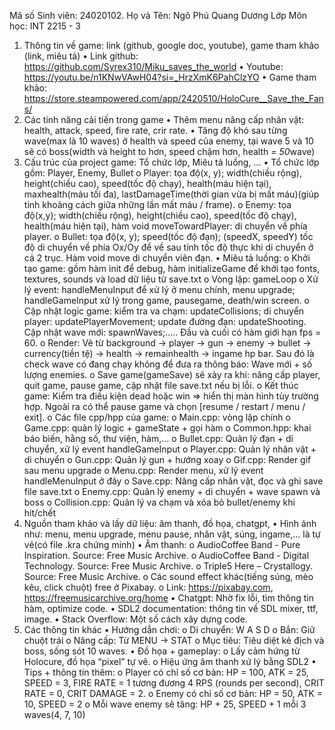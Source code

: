 Mã số Sinh viên: 24020102.
Họ và Tên: Ngô Phú Quang Dương
Lớp Môn học: INT 2215 - 3
1.	Thông tin về game: link (github, google doc, youtube), game tham khảo (link, miêu tả) 
•	Link github: https://github.com/Syrex310/Miku_saves_the_world
•	Youtube: https://youtu.be/n1KNwVAwH04?si=_HrzXmK6PahClzYO
•	Game tham khảo: https://store.steampowered.com/app/2420510/HoloCure__Save_the_Fans/
2.	Các tính năng cải tiến trong game
•	Thêm menu nâng cấp nhân vật: health, attack, speed, fire rate, crir rate.
•	Tăng độ khó sau từng wave(max là 10 waves) ở health và speed của enemy, tại wave 5 và 10 sẽ có boss(width và height to hơn, speed chậm hơn, health *= 50*wave)
3.	Cấu trúc của project game: Tổ chức lớp, Miêu tả luồng, …
•	Tổ chức lớp gồm: Player, Enemy, Bullet
o	Player: tọa độ(x, y); width(chiều rộng), height(chiều cao), speed(tốc độ chạy), health(máu hiện tại), maxhealth(máu tối đa), lastDamageTime(thời gian vừa bị mất máu)(giúp tính khoảng cách giữa những lần mất máu / frame).
o	Enemy: tọa độ(x,y); width(chiều rộng), height(chiều cao), speed(tốc độ chạy), health(máu hiện tại), hàm void moveTowardPlayer: di chuyển về phía player.
o	Bullet: tọa độ(x, y); speed(tốc độ đạn); (speedX, speedY) tốc độ di chuyển về phía Ox/Oy để về sau tính tốc độ thực khi di chuyển ở cả 2 trục. Hàm void move di chuyển viên đạn.
•	Miêu tả luồng:
o	Khởi tạo game: gồm hàm init để debug, hàm initializeGame để khởi tạo fonts, textures, sounds và load dữ liệu từ save.txt
o	Vòng lặp: gameLoop
o	Xử lý event: handleMenuInput để xử lý ở menu chính, menu upgrade; handleGameInput xử lý trong game, pausegame, death/win screen.
o	Cập nhật logic game: kiểm tra va chạm: updateCollisions; di chuyển player: updatePlayerMovement; update đường đạn: updateShooting. Cập nhật wave mới: spawnWaves;….. Đầu và cuối có hàm giới hạn fps = 60.
o	Render: Vẽ từ background -> player -> gun -> enemy -> bullet -> currency(tiền tệ) -> health -> remainhealth -> ingame hp bar. Sau đó là check wave có đang chạy không để đưa ra thông báo: Wave mới + số lượng enemies.
o	Save game(gameSave) sẽ xảy ra khi: nâng cấp player, quit game, pause game, cập nhật file save.txt nếu bị lỗi.
o	Kết thúc game: Kiểm tra điều kiện dead hoặc win => hiển thị màn hình tùy trường hợp. Ngoài ra có thể pause game và chọn [resume / restart / menu / exit].
o	Các file cpp/hpp của game:
o	Main.cpp: vòng lặp chính
o	Game.cpp: quản lý logic + gameState + gọi hàm
o	Common.hpp: khai báo biến, hằng số, thư viện, hàm,…
o	Bullet.cpp: Quản lý đạn + di chuyển, xử lý event handleGameInput
o	Player.cpp: Quản lý nhân vật + di chuyển
o	Gun.cpp: Quản lý gun + hướng xoay
o	Gif.cpp: Render gif sau menu upgrade
o	Menu.cpp: Render menu, xử lý event handleMenuInput ở đây
o	Save.cpp: Nâng cấp nhân vật, đọc và ghi save file save.txt
o	Enemy.cpp: Quản lý enemy + di chuyển + wave spawn và boss
o	Collision.cpp: Quản lý va chạm và xóa bỏ bullet/enemy khi hit/chết
4.	Nguồn tham khảo và lấy dữ liệu: âm thanh, đồ họa, chatgpt, 
•	Hình ảnh như: menu, menu upgrade, menu pause, nhân vật, súng, ingame,… là tự vẽ(có file .kra chứng minh)
•	Âm thanh:
o	AudioCoffee Band - Pure Inspiration. Source: Free Music Archive.
o	AudioCoffee Band - Digital Technology. Source: Free Music Archive.
o	Triple5 Here – Crystallogy. Source: Free Music Archive.
o	Các sound effect khác(tiếng súng, mèo kêu, click chuột) free ở Pixabay.
o	Link: https://pixabay.com, https://freemusicarchive.org/home
•	Chatgpt: Nhờ fix lỗi, tìm thông tin hàm, optimize code.
•	SDL2 documentation: thông tin về SDL mixer, ttf, image.
•	Stack Overflow: Một số cách xây dựng code.
5.	Các thông tin khác
•	Hướng dẫn chơi:
o	Di chuyển: W A S D
o	Bắn: Giữ chuột trái
o	Nâng cấp: Từ MENU -> STAT
o	Mục tiêu: Tiêu diệt kẻ địch và boss, sống sót 10 waves.
•	Đồ họa + gameplay:
o	Lấy cảm hứng từ Holocure, đồ họa “pixel” tự vẽ.
o	Hiệu ứng âm thanh xử lý bằng SDL2
•	Tips + thông tin thêm:
o	Player có chỉ số cơ bản: HP = 100, ATK = 25, SPEED = 3, FIRE RATE = 1 tương đương 4 RPS (rounds per second), CRIT RATE = 0, CRIT DAMAGE = 2.
o	Enemy có chỉ số cơ bản: HP = 50, ATK = 10, SPEED = 2
o	Mỗi wave enemy sẽ tăng: HP + 25, SPEED + 1 mỗi 3 waves(4, 7, 10)
